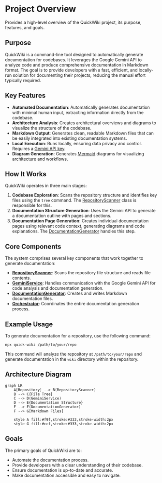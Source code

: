 # Project Overview
Provides a high-level overview of the QuickWiki project, its purpose, features, and goals.

## Purpose
QuickWiki is a command-line tool designed to automatically generate documentation for codebases. It leverages the Google Gemini API to analyze code and produce comprehensive documentation in Markdown format. The goal is to provide developers with a fast, efficient, and locally-run solution for documenting their projects, reducing the manual effort typically required.

## Key Features
*   **Automated Documentation**: Automatically generates documentation with minimal human input, extracting information directly from the codebase.
*   **Architecture Analysis**: Creates architectural overviews and diagrams to visualize the structure of the codebase.
*   **Markdown Output**: Generates clean, readable Markdown files that can be easily integrated into existing documentation systems.
*   **Local Execution**: Runs locally, ensuring data privacy and control. Requires a [Gemini API key](https://aistudio.google.com/app/apikey).
*   **Diagram Generation**: Generates [Mermaid](https://mermaid.js.org/) diagrams for visualizing architecture and workflows.

## How It Works
QuickWiki operates in three main stages:

1.  **Codebase Exploration**: Scans the repository structure and identifies key files using the `tree` command. The [RepositoryScanner](/src/services/repositoryScanner.ts) class is responsible for this.
2.  **Documentation Structure Generation**: Uses the Gemini API to generate a documentation outline with pages and sections.
3.  **Documentation Page Generation**: Creates individual documentation pages using relevant code context, generating diagrams and code explanations. The [DocumentationGenerator](/src/services/documentationGenerator.ts) handles this step.

## Core Components
The system comprises several key components that work together to generate documentation:

*   **[RepositoryScanner](/src/services/repositoryScanner.ts)**: Scans the repository file structure and reads file contents.
*   **[GeminiService](/src/services/geminiService.ts)**: Handles communication with the Google Gemini API for code analysis and documentation generation.
*   **[DocumentationGenerator](/src/services/documentationGenerator.ts)**: Creates and writes Markdown documentation files.
*   **[Orchestrator](/src/services/orchestrator.ts)**: Coordinates the entire documentation generation process.

## Example Usage
To generate documentation for a repository, use the following command:

```bash
npx quick-wiki /path/to/your/repo
```

This command will analyze the repository at `/path/to/your/repo` and generate documentation in the `wiki` directory within the repository.

## Architecture Diagram
```mermaid
graph LR
    A[Repository] --> B(RepositoryScanner)
    B --> C{File Tree}
    C --> D(GeminiService)
    D --> E{Documentation Structure}
    E --> F(DocumentationGenerator)
    F --> G[Markdown Files]

    style A fill:#f9f,stroke:#333,stroke-width:2px
    style G fill:#ccf,stroke:#333,stroke-width:2px
```

## Goals
The primary goals of QuickWiki are to:

*   Automate the documentation process.
*   Provide developers with a clear understanding of their codebase.
*   Ensure documentation is up-to-date and accurate.
*   Make documentation accessible and easy to navigate.
